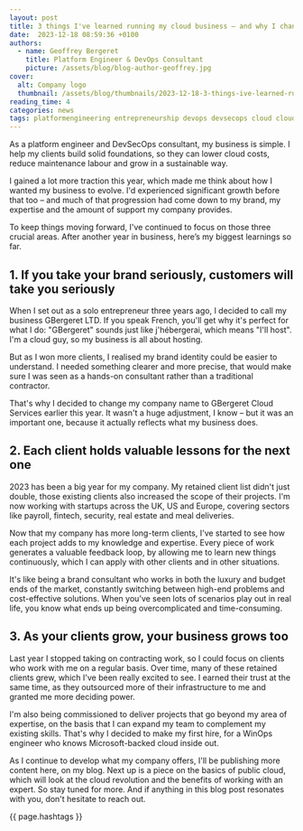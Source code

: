 ```yaml
---
layout: post
title: 3 things I've learned running my cloud business – and why I changed its name
date:  2023-12-18 08:59:36 +0100
authors:
  - name: Geoffrey Bergeret
    title: Platform Engineer & DevOps Consultant
    picture: /assets/blog/blog-author-geoffrey.jpg
cover:
  alt: Company logo
  thumbnail: /assets/blog/thumbnails/2023-12-18-3-things-ive-learned-running-my-cloud-business-why-i-changed-its-name.jpg
reading_time: 4
categories: news
tags: platformengineering entrepreneurship devops devsecops cloud cloudnative
---
```


As a platform engineer and DevSecOps consultant, my business is simple. I help
my clients build solid foundations, so they can lower cloud costs, reduce
maintenance labour and grow in a sustainable way.

I gained a lot more traction this year, which made me think about how I wanted
my business to evolve.  I'd experienced significant growth before that too – and
much of that progression had come down to my brand, my expertise and the amount
of support my company provides.

To keep things moving forward, I've continued to focus on those three crucial
areas. After another year in business, here’s my biggest learnings so far.

## 1. If you take your brand seriously, customers will take you seriously

When I set out as a solo entrepreneur three years ago, I decided to call my
business GBergeret LTD. If you speak French, you'll get why it's perfect for
what I do: "GBergeret" sounds just like j'hébergerai, which means "I'll host".
I'm a cloud guy, so my business is all about hosting.

But as I won more clients, I realised my brand identity could be easier to
understand. I needed something clearer and more precise, that would make sure I
was seen as a hands-on consultant rather than a traditional contractor.

That's why I decided to change my company name to GBergeret Cloud Services
earlier this year. It wasn't a huge adjustment, I know – but it was an important
one, because it actually reflects what my business does.

## 2. Each client holds valuable lessons for the next one

2023 has been a big year for my company. My retained client list didn't just
double, those existing clients also increased the scope of their projects.
I'm now working with startups across the UK, US and Europe, covering sectors like
payroll, fintech, security, real estate and meal deliveries.

Now that my company has more long-term clients, I've started to see how each
project adds to my knowledge and expertise. Every piece of work generates a
valuable feedback loop, by allowing me to learn new things continuously, which I
can apply with other clients and in other situations.

It's like being a brand consultant who works in both the luxury and budget ends
of the market, constantly switching between high-end problems and cost-effective
solutions. When you’ve seen lots of scenarios play out in real life, you know
what ends up being overcomplicated and time-consuming.

## 3. As your clients grow, your business grows too

Last year I stopped taking on contracting work, so I could focus on clients who
work with me on a regular basis. Over time, many of these retained clients grew,
which I've been really excited to see. I earned their trust at the same time, as
they outsourced more of their infrastructure to me and granted me more deciding
power.

I'm also being commissioned to deliver projects that go beyond my area of
expertise, on the basis that I can expand my team to complement my existing
skills. That's why I decided to make my first hire, for a WinOps engineer who
knows Microsoft-backed cloud inside out.

As I continue to develop what my company offers, I'll be publishing more content
here, on my blog. Next up is a piece on the basics of public cloud, which will
look at the cloud revolution and the benefits of working with an expert. So stay
tuned for more. And if anything in this blog post resonates
with you, don't hesitate to reach out.

{{ page.hashtags }}
